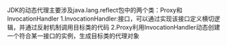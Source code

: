 JDK的动态代理主要涉及java.lang.reflect包中的两个类：Proxy和InvocationHandler
1.InvocationHandler:接口，可以通过实现该接口定义横切逻辑，并通过反射机制调用目标类的代码
2.Proxy利用InvocationHandler动态创建一个符合某一接口的实例，生成目标类的代理对象

